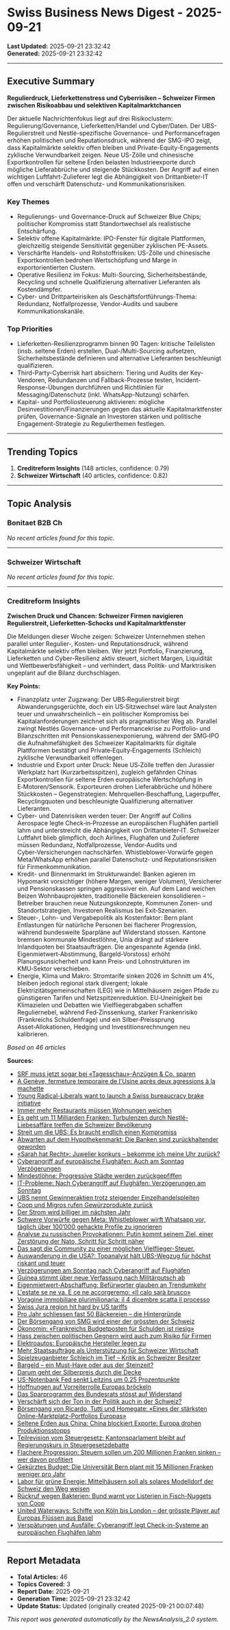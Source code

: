 # Swiss Business News Digest - 2025-09-21

**Last Updated:** 2025-09-21 23:32:42  
**Generated:** 2025-09-21 23:32:42

---

## Executive Summary

**Regulierdruck, Lieferkettenstress und Cyberrisiken – Schweizer Firmen zwischen Risikoabbau und selektiven Kapitalmarktchancen**

Der aktuelle Nachrichtenfokus liegt auf drei Risikoclustern: Regulierung/Governance, Lieferketten/Handel und Cyber/Daten. Der UBS-Regulierstreit und Nestlé-spezifische Governance- und Performancefragen erhöhen politischen und Reputationsdruck, während der SMG-IPO zeigt, dass Kapitalmärkte selektiv offen bleiben und Private-Equity-Engagements zyklische Verwundbarkeit zeigen. Neue US-Zölle und chinesische Exportkontrollen für seltene Erden belasten Industrieexporte durch mögliche Lieferabbrüche und steigende Stückkosten. Der Angriff auf einen wichtigen Luftfahrt-Zulieferer legt die Abhängigkeit von Drittanbieter-IT offen und verschärft Datenschutz- und Kommunikationsrisiken.


### Key Themes

- Regulierungs- und Governance-Druck auf Schweizer Blue Chips; politischer Kompromiss statt Standortwechsel als realistische Entschärfung.
- Selektiv offene Kapitalmärkte: IPO-Fenster für digitale Plattformen, gleichzeitig steigende Sensitivität gegenüber zyklischen PE-Assets.
- Verschärfte Handels- und Rohstoffrisiken: US-Zölle und chinesische Exportkontrollen bedrohen Wertschöpfung und Marge in exportorientierten Clustern.
- Operative Resilienz im Fokus: Multi-Sourcing, Sicherheitsbestände, Recycling und schnelle Qualifizierung alternativer Lieferanten als Kostendämpfer.
- Cyber- und Drittparteirisiken als Geschäftsfortführungs-Thema: Redundanz, Notfallprozesse, Vendor-Audits und saubere Kommunikationskanäle.




### Top Priorities

- Lieferketten-Resilienzprogramm binnen 90 Tagen: kritische Teilelisten (insb. seltene Erden) erstellen, Dual-/Multi-Sourcing aufsetzen, Sicherheitsbestände definieren und alternative Lieferanten beschleunigt qualifizieren.
- Third-Party-Cyberrisk hart absichern: Tiering und Audits der Key-Vendoren, Redundanzen und Fallback-Prozesse testen, Incident-Response-Übungen durchführen und Richtlinien für Messaging/Datenschutz (inkl. WhatsApp-Nutzung) schärfen.
- Kapital- und Portfoliosteuerung aktivieren: mögliche Desinvestitionen/Finanzierungen gegen das aktuelle Kapitalmarktfenster prüfen, Governance-Signale an Investoren stärken und politische Engagement-Strategie zu Regulierthemen festlegen.



---

## Trending Topics


1. **Creditreform Insights** (148 articles, confidence: 0.79)
2. **Schweizer Wirtschaft** (40 articles, confidence: 0.82)



---

## Topic Analysis


### Bonitaet B2B Ch

*No recent articles found for this topic.*


---


### Schweizer Wirtschaft

*No recent articles found for this topic.*


---


### Creditreform Insights

**Zwischen Druck und Chancen: Schweizer Firmen navigieren Regulierstreit, Lieferketten-Schocks und Kapitalmarktfenster**

Die Meldungen dieser Woche zeigen: Schweizer Unternehmen stehen parallel unter Regulier‑, Kosten‑ und Reputationsdruck, während Kapitalmärkte selektiv offen bleiben. Wer jetzt Portfolio, Finanzierung, Lieferketten und Cyber-Resilienz aktiv steuert, sichert Margen, Liquidität und Wettbewerbsfähigkeit – und verhindert, dass Politik‑ und Marktrisiken ungeplant auf die Bilanz durchschlagen.


**Key Points:**

- Finanzplatz unter Zugzwang: Der UBS‑Regulierstreit birgt Abwanderungsgerüchte, doch ein US‑Sitzwechsel wäre laut Analysten teuer und unwahrscheinlich – ein politischer Kompromiss bei Kapitalanforderungen zeichnet sich als pragmatischer Weg ab. Parallel zwingt Nestlés Governance‑ und Performancekrise zu Portfolio‑ und Bilanzschritten mit Pensionskassenexponierung, während der SMG‑IPO die Aufnahmefähigkeit des Schweizer Kapitalmarkts für digitale Plattformen bestätigt und Private‑Equity‑Engagements (Schleich) zyklische Verwundbarkeit offenlegen.
- Industrie und Export unter Druck: Neue US‑Zölle treffen den Jurassier Werkplatz hart (Kurzarbeitsspitzen), zugleich gefährden Chinas Exportkontrollen für seltene Erden europäische Wertschöpfung in E‑Motoren/Sensorik. Exporteuren drohen Lieferabbrüche und höhere Stückkosten – Gegenstrategien: Mehrquellen‑Beschaffung, Lagerpuffer, Recyclingquoten und beschleunigte Qualifizierung alternativer Lieferanten.
- Cyber- und Datenrisiken werden teuer: Der Angriff auf Collins Aerospace legte Check‑in‑Prozesse an europäischen Flughäfen partiell lahm und unterstreicht die Abhängigkeit von Drittanbieter‑IT. Schweizer Luftfahrt blieb glimpflich, doch Airlines, Flughäfen und Zulieferer müssen Redundanz, Notfallprozesse, Vendor‑Audits und Cyber‑Versicherungen nachschärfen. Whistleblower‑Vorwürfe gegen Meta/WhatsApp erhöhen parallel Datenschutz‑ und Reputationsrisiken für Firmenkommunikation.
- Kredit- und Binnenmarkt im Strukturwandel: Banken agieren im Hypomarkt vorsichtiger (höhere Margen, weniger Volumen), Versicherer und Pensionskassen springen aggressiver ein. Auf dem Land weichen Beizen Wohnbauprojekten, traditionelle Bäckereien konsolidieren – Betreiber brauchen neue Nutzungskonzepte, Kommunen Zonen‑ und Standortstrategien, Investoren Realismus bei Exit‑Szenarien.
- Steuer-, Lohn- und Vergabepolitik als Kostenfaktor: Bern plant Entlastungen für natürliche Personen bei flacherer Progression, während bundesweite Sparpläne auf Widerstand stossen. Kantone bremsen kommunale Mindestlöhne, Unia drängt auf stärkere Inlandquoten bei Staatsaufträgen. Die angespannte Agenda (inkl. Eigenmietwert‑Abstimmung, Bargeld‑Vorstoss) erhöht Planungsunsicherheit und kann Preis‑ und Lohnstrukturen im KMU‑Sektor verschieben.
- Energie, Klima und Makro: Stromtarife sinken 2026 im Schnitt um 4%, bleiben jedoch regional stark divergent; lokale Elektrizitätsgemeinschaften (LEG) wie in Mittelhäusern zeigen Pfade zu günstigeren Tarifen und Netzspitzenreduktion. EU‑Uneinigkeit bei Klimazielen und Debatten wie Vielfliegerabgaben schaffen Reguliernebel, während Fed‑Zinssenkung, starker Frankenrisiko (Frankreichs Schuldenfrage) und ein Silber‑Preissprung Asset‑Allokationen, Hedging und Investitionsrechnungen neu kalibrieren.



*Based on 46 articles*


**Sources:**
- [SRF muss jetzt sogar bei «Tagesschau»-Anzügen & Co. sparen](https://www.nau.ch/news/schweiz/srf-muss-jetzt-sogar-bei-tagesschau-anzugen-co-sparen-67032446)
- [A Genève, fermeture temporaire de l'Usine après deux agressions à la machette](https://www.rts.ch/info/regions/geneve/2025/article/agressions-a-la-machette-a-geneve-l-usine-ferme-temporairement-ses-portes-29005102.html?rts_source=rss_t)
- [Young Radical-Liberals want to launch a Swiss bureaucracy brake initiative](https://www.swissinfo.ch/eng/swiss-democracy/young-radical-liberals-want-to-launch-a-swiss-bureaucracy-brake-initiative/90040329?utm_source=multiple&utm_campaign=swi-rss&utm_medium=rss&utm_content=o)
- [Immer mehr Restaurants müssen Wohnungen weichen](https://www.srf.ch/news/schweiz/beizensterben-auf-dem-land-immer-mehr-restaurants-muessen-wohnungen-weichen)
- [Es geht um 11 Milliarden Franken: Turbulenzen durch Nestlé-Liebesaffäre treffen die Schweizer Bevölkerung](https://www.derbund.ch/nestle-aktiensturz-trifft-schweizer-pensionskassen-gelder-228872318951)
- [Streit um die UBS: Es braucht endlich einen Kompromiss](https://www.derbund.ch/editorial-zum-moeglichen-wegzug-der-ubs-es-braucht-einen-kompromiss-158449231422)
- [Abwarten auf dem Hypothekenmarkt: Die Banken sind zurückhaltender geworden](https://www.blick.ch/wirtschaft/abwarten-auf-dem-hypothekenmarkt-die-banken-sind-zurueckhaltender-geworden-id21252183.html)
- [«Sarah hat Recht»: Juwelier konkurs – bekomme ich meine Uhr zurück?](https://www.nau.ch/news/hintergrund/sarah-hat-recht-juwelier-konkurs-bekomme-ich-meine-uhr-zuruck-67023106)
- [Cyberangriff auf europäische Flughäfen: Auch am Sonntag Verzögerungen](https://www.watson.ch/international/digital/658098347-cyberangriff-auf-europaeische-flughaefen-auch-am-sonntag-verzoegerungen)
- [Mindestlöhne: Progressive Städte werden zurückgepfiffen](https://www.srf.ch/news/schweiz/debatte-um-mindestlohn-mindestloehne-progressive-staedte-werden-zurueckgepfiffen)
- [IT-Probleme: Nach Cyberangriff auf Flughäfen: Verzögerungen am Sonntag](https://www.bernerzeitung.ch/nach-cyberangriff-auf-flughaefen-verzoegerungen-am-sonntag-563006787941)
- [UBS nennt Gewinneraktien trotz steigender Einzelhandelspleiten](https://www.nau.ch/news/wirtschaft/ubs-nennt-gewinneraktien-trotz-steigender-einzelhandelspleiten-67046306)
- [Coop und Migros rufen Gewürzprodukte zurück](https://www.srf.ch/news/wirtschaft/verdacht-auf-salmonellen-coop-und-migros-rufen-gewuerzprodukte-zurueck)
- [Der Strom wird billiger im nächsten Jahr](https://www.srf.ch/news/wirtschaft/preise-fuer-elektrizitaet-der-strom-wird-billiger-im-naechsten-jahr)
- [Schwere Vorwürfe gegen Meta: Whistleblower wirft Whatsapp vor, täglich über 100’000 gehackte Profile zu ignorieren](https://www.derbund.ch/datenschutz-bei-whatsapp-whistleblower-verklagt-meta-549246583986)
- [Analyse zu russischen Provokationen: Putin kommt seinem Ziel, einer Zerstörung der Nato, Schritt für Schritt näher](https://www.tagesanzeiger.ch/luftraumverletzung-ueber-estland-analyse-zu-putins-provokationen-751873185454)
- [Das sagt die Community zu einer möglichen Vielflieger-Steuer.](https://www.20min.ch/story/das-sagt-die-community-zu-einer-moeglichen-vielflieger-steuer-103419412)
- [Auswanderung in die USA?: Topanalyst hält UBS-Wegzug für höchst riskant und teuer](https://www.blick.ch/wirtschaft/auswanderung-in-die-usa-topanalyst-haelt-ubs-wegzug-fuer-hoechst-riskant-und-teuer-id21250166.html)
- [Verzögerungen am Sonntag nach Cyberangriff auf Flughäfen](https://www.nau.ch/news/europa/verzogerungen-am-sonntag-nach-cyberangriff-auf-flughafen-67046292)
- [Guinea stimmt über neue Verfassung nach Militärputsch ab](https://www.nau.ch/news/ausland/guinea-stimmt-uber-neue-verfassung-nach-militarputsch-ab-67046300)
- [Eigenmietwert-Abschaffung: Befürworter glauben an Trendumkehr](https://www.watson.ch/schweiz/abstimmungen%202025/560560949-abschaffung-des-eigenmietwerts-befuerworter-geben-sich-nicht-geschlagen)
- [L'estate se ne va. E ce ne accorgeremo: «Il calo sarà brusco»](https://www.tio.ch/ticino/attualita/1869243/il-calo-sara-brusco-senza-dubbio)
- [Voragine immobiliare plurimilionaria: il 4 dicembre scatta il processo](https://www.tio.ch/ticino/attualita/1869307/processo-dicembre-49enne-carcere-anni)
- [Swiss Jura region hit hard by US tariffs](https://www.swissinfo.ch/eng/trade-policy/the-jura-hard-hit-by-us-tariffs/90026934?utm_source=multiple&utm_campaign=swi-rss&utm_medium=rss&utm_content=o)
- [Pro Jahr schliessen fast 50 Bäckereien – die Hintergründe](https://www.srf.ch/news/wirtschaft/baeckereien-in-der-schweiz-pro-jahr-schliessen-fast-50-baeckereien-die-hintergruende)
- [Der Börsengang von SMG wird einer der grössten der Schweiz](https://www.srf.ch/news/wirtschaft/ricardo-tutti-co-der-boersengang-von-smg-wird-einer-der-groessten-der-schweiz)
- [Ökonomin: «Frankreichs Budgetposten für Schulden ist riesig»](https://www.srf.ch/news/wirtschaft/schuldenkrise-in-frankreich-oekonomin-frankreichs-budgetposten-fuer-schulden-ist-riesig)
- [Hass zwischen politischen Gegnern wird auch zum Risiko für Firmen](https://www.srf.ch/news/wirtschaft/polarisierung-in-der-politik-hass-zwischen-politischen-gegnern-wird-auch-zum-risiko-fuer-firmen)
- [Elektroautos: Europäische Hersteller legen zu](https://www.srf.ch/news/wirtschaft/automesse-iaa-in-muenchen-elektroautos-europaeische-hersteller-legen-zu)
- [Mehr Staatsaufträge als Unterstützung für Schweizer Wirtschaft](https://www.srf.ch/news/wirtschaft/schweizer-firmen-unter-druck-mehr-staatsauftraege-als-unterstuetzung-fuer-schweizer-wirtschaft)
- [Spielzeuganbieter Schleich im Tief – Kritik an Schweizer Besitzer](https://www.srf.ch/news/wirtschaft/schleich-spielzeuge-spielzeuganbieter-schleich-im-tief-kritik-an-schweizer-besitzer)
- [Bargeld – ein Must-Have oder aus der Steinzeit?](https://www.srf.ch/news/wirtschaft/sinkende-beliebtheit-bargeld-ein-must-have-oder-aus-der-steinzeit)
- [Darum geht der Silberpreis durch die Decke](https://www.srf.ch/news/wirtschaft/zinsen-krisen-industrie-darum-geht-der-silberpreis-durch-die-decke)
- [US-Notenbank Fed senkt Leitzins um 0.25 Prozentpunkte](https://www.srf.ch/news/wirtschaft/schwacher-arbeitsmarkt-us-notenbank-fed-senkt-leitzins-um-0-25-prozentpunkte)
- [Hoffnungen auf Vorreiterrolle Europas bröckeln](https://www.srf.ch/news/wirtschaft/eu-uneins-bei-klimazielen-hoffnungen-auf-vorreiterrolle-europas-broeckeln)
- [Das Sparprogramm des Bundesrats stösst auf Widerstand](https://www.srf.ch/news/schweiz/entlastungspaket-27-das-sparprogramm-des-bundesrats-stoesst-auf-widerstand)
- [Verschärft sich der Ton in der Politik auch in der Schweiz?](https://www.srf.ch/news/schweiz/arena-zu-den-usa-verschaerft-sich-der-ton-in-der-politik-auch-in-der-schweiz)
- [Börsengang von Ricardo, Tutti und Homegate: «Eines der stärksten Online-Marktplatz-Portfolios Europas»](https://www.derbund.ch/smg-boersengang-emissionspreis-bei-46-franken-festgesetzt-800087144089)
- [Seltene Erden aus China: China blockiert Exporte: Europa drohen Produktionsstopps](https://www.derbund.ch/peking-exportkontrollen-fuer-seltene-erden-gefaehrden-produktion-468044164557)
- [Teilrevision vom Steuergesetz: Kantonsparlament bleibt auf Regierungskurs in Steuergesetzdebatte](https://www.bernerzeitung.ch/kanton-bern-steuergesetzdebatte-im-parlament-258119897695)
- [Flachere Progression: Steuern sollen um 200 Millionen Franken sinken – wer davon profitiert](https://www.bernerzeitung.ch/steuern-im-kanton-bern-sollen-sinken-wer-davon-profitiert-352309458537)
- [Gekürztes Budget: Die Universität Bern plant mit 15 Millionen Franken weniger pro Jahr](https://www.bernerzeitung.ch/universitaet-bern-so-will-sie-15-millionen-franken-sparen-615062377399)
- [Labor für grüne Energie: Mittelhäusern soll als solares Modelldorf der Schweiz den Weg weisen](https://www.bernerzeitung.ch/mittelhaeusern-koenizer-dorf-wird-solares-modelldorf-schweiz-735121066242)
- [Rückruf wegen Bakterien: Bund warnt vor Listerien in Fisch-Nuggets von Coop](https://www.bazonline.ch/listerien-in-coop-fisch-frikadellen-blv-warnt-vor-verzehr-904692298610)
- [United Waterways: Schiffe von Köln bis London – der grösste Player auf Europas Flüssen aus Basel](https://www.bazonline.ch/schiffahrt-basel-united-waterways-kauft-bpg-145645455538)
- [Verspätungen und Ausfälle: Cyberangriff legt Check-in-Systeme an europäischen Flughäfen lahm](https://www.tagesanzeiger.ch/cyberangriff-legt-check-in-systeme-an-europaeischen-flughaefen-lahm-967157727793)






---



## Report Metadata

- **Total Articles:** 46
- **Topics Covered:** 3
- **Report Date:** 2025-09-21
- **Generation Time:** 2025-09-21 23:32:42
- **Update Status:** Updated (originally created 2025-09-21 00:07:48)


*This report was generated automatically by the NewsAnalysis_2.0 system.*